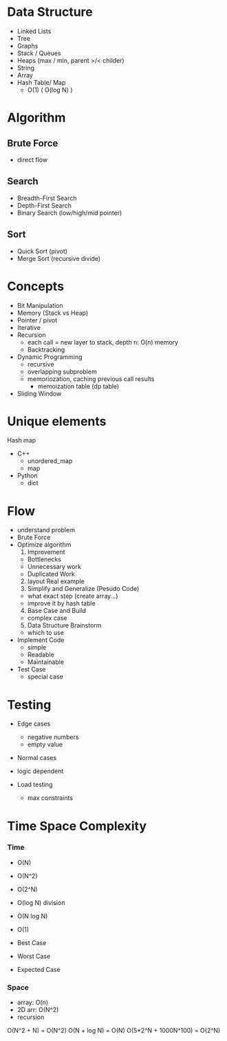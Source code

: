 # Data Structure
- Linked Lists
- Tree
- Graphs
- Stack / Queues
- Heaps (max / min, parent >/< childer)
- String
- Array
- Hash Table/ Map
  - O(1) ( O(log N) )

# Algorithm 

## Brute Force
- direct flow

## Search
- Breadth-First Search
- Depth-First Search
- Binary Search (low/high/mid pointer)

## Sort
- Quick Sort (pivot)
- Merge Sort (recursive divide)

# Concepts 
- Bit Manipulation
- Memory (Stack vs Heap)
- Pointer / pivot
- Iterative
- Recursion
  - each call = new layer to stack, depth n: O(n) memory
  - Backtracking
- Dynamic Programming
  - recursive 
  - overlapping subproblem
  - memoriozation, caching previous call results
	- memoization table (dp table)
- Sliding Window

# Unique elements
Hash map
  - C++ 
    - unordered_map
    - map
  - Python
    - dict
    

# Flow
- understand problem
- Brute Force
- Optimize algorithm 
  1. Improvement
  - Bottlenecks
  - Unnecessary work
  - Duplicated Work
  2. layout Real example
  3. Simplify and Generalize (Pesudo Code)
    - what exact step (create array...)
    - improve it by hash table
  4. Base Case and Build
    - complex case 
  5. Data Structure Brainstorm
    - which to use
- Implement Code
  - simple
  - Readable
  - Maintainable
- Test Case
  - special case

# Testing
- Edge cases
  - negative numbers
  - empty value

- Normal cases

- logic dependent

- Load testing
  - max constraints

# Time Space Complexity

### Time
- O(N)
- O(N^2)
- O(2^N)
- O(log N) division
- O(N log N)
- O(1)

- Best Case
- Worst Case
- Expected Case

### Space
- array: O(n)
- 2D arr: O(N^2)
- recursion

O(N^2 + N) = O(N^2)
O(N + log N) = O(N)
O(5*2^N + 1000N^100) = O(2^N)
